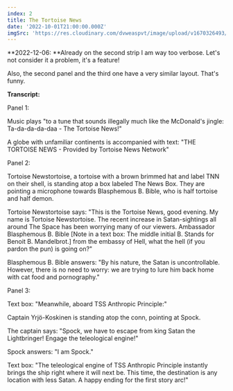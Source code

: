 ```yaml
---
index: 2
title: The Tortoise News
date: '2022-10-01T21:00:00.000Z'
imgSrc: 'https://res.cloudinary.com/dvweaspvt/image/upload/v1670326493/2_gte74w.png'
---
```


**2022-12-06: **Already on the second strip I am way too verbose. Let's not consider it a problem, it's a feature!

Also, the second panel and the third one have a very similar layout. That's funny.

**Transcript:**

Panel 1:

Music plays "to a tune that sounds illegally much like the McDonald's jingle: Ta-da-da-da-daa - The Tortoise News!"

A globe with unfamiliar continents is accompanied with text: "THE TORTOISE NEWS - Provided by Tortoise News Network"

Panel 2:

Tortoise Newstortoise, a tortoise with a brown brimmed hat and label TNN on their shell, is standing atop a box labeled The News Box. They are pointing a microphone towards Blasphemous B. Bible, who is half tortoise and half demon.

Tortoise Newstortoise says: "This is the Tortoise News, good evening. My name is Tortoise Newstortoise. The recent increase in Satan-sightings all around The Space has been worrying many of our viewers. Ambassador Blasphemous B. Bible \[Note in a text box: The middle initial B. Stands for Benoit B. Mandelbrot.] from the embassy of Hell, what the hell (if you pardon the pun) is going on?"

Blasphemous B. Bible answers: "By his nature, the Satan is uncontrollable. However, there is no need to worry: we are trying to lure him back home with cat food and pornography."

Panel 3:

Text box: "Meanwhile, aboard TSS Anthropic Principle:"

Captain Yrjö-Koskinen is standing atop the conn, pointing at Spock.

The captain says: "Spock, we have to escape from king Satan the Lightbringer! Engage the teleological engine!"

Spock answers: "I am Spock."

Text box: "The teleological engine of TSS Anthropic Principle instantly brings the ship right where it will next be. This time, the destination is any location with less Satan. A happy ending for the first story arc!"
